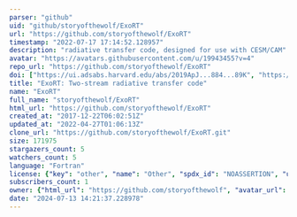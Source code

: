 ```yaml
---
parser: "github"
uid: "github/storyofthewolf/ExoRT"
url: "https://github.com/storyofthewolf/ExoRT"
timestamp: "2022-07-17 17:14:52.128957"
description: "radiative transfer code, designed for use with CESM/CAM"
avatar: "https://avatars.githubusercontent.com/u/19943455?v=4"
repo_url: "https://github.com/storyofthewolf/ExoRT"
doi: ["https://ui.adsabs.harvard.edu/abs/2019ApJ...884...89K", "https://ui.adsabs.harvard.edu/abs/2020ascl.soft02019W/abstract"]
title: "ExoRT: Two-stream radiative transfer code"
name: "ExoRT"
full_name: "storyofthewolf/ExoRT"
html_url: "https://github.com/storyofthewolf/ExoRT"
created_at: "2017-12-22T06:02:51Z"
updated_at: "2022-04-27T01:06:13Z"
clone_url: "https://github.com/storyofthewolf/ExoRT.git"
size: 171975
stargazers_count: 5
watchers_count: 5
language: "Fortran"
license: {"key": "other", "name": "Other", "spdx_id": "NOASSERTION", "url": null, "node_id": "MDc6TGljZW5zZTA="}
subscribers_count: 1
owner: {"html_url": "https://github.com/storyofthewolf", "avatar_url": "https://avatars.githubusercontent.com/u/19943455?v=4", "login": "storyofthewolf", "type": "User"}
date: "2024-07-13 14:21:37.228978"
---
```

